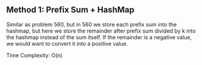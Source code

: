 ## Method 1: Prefix Sum + HashMap

Similar as problem 560, but in 560 we store each prefix sum into the hashmap, but here we store the remainder after prefix sum divided by k into the hashmap instead of the sum itself. If the remainder is a negative value, we would want to convert it into a positive value.

Time Complexity: O(n)
